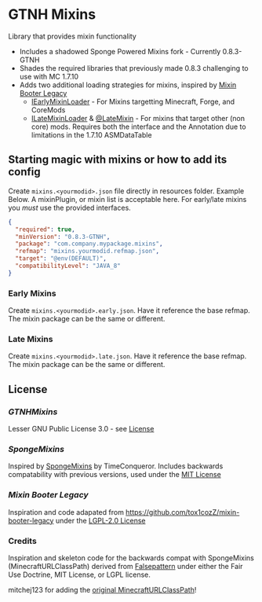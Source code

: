 # GTNH Mixins
Library that provides mixin functionality
* Includes a shadowed Sponge Powered Mixins fork - Currently 0.8.3-GTNH
* Shades the required libraries that previously made 0.8.3 challenging to use with MC 1.7.10
* Adds two additional loading strategies for mixins, inspired by [Mixin Booter Legacy](https://github.com/tox1cozZ/mixin-booter-legacy)
  * [IEarlyMixinLoader](src/main/java/com/gtnewhorizon/gtnhmixins/IEarlyMixinLoader.java) - For Mixins targetting Minecraft, Forge, and CoreMods
  * [ILateMixinLoader](src/main/java/com/gtnewhorizon/gtnhmixins/ILateMixinLoader.java) & [@LateMixin](src/main/java/com/gtnewhorizon/gtnhmixins/LateMixin.java) - For mixins that target other (non core) mods.  Requires both the interface and the Annotation due to limitations in the 1.7.10 ASMDataTable

## Starting magic with mixins or how to add its config
Create `mixins.<yourmodid>.json` file directly in resources folder.  Example Below.  A mixinPlugin, or mixin list is acceptable here.  For early/late mixins you _must_ use the provided interfaces.
```json
{
  "required": true,
  "minVersion": "0.8.3-GTNH",
  "package": "com.company.mypackage.mixins",
  "refmap": "mixins.yourmodid.refmap.json",
  "target": "@env(DEFAULT)",
  "compatibilityLevel": "JAVA_8"
}
```
### Early Mixins
Create `mixins.<yourmodid>.early.json`.  Have it reference the base refmap.  The mixin package can be the same or different.

### Late Mixins
Create `mixins.<yourmodid>.late.json`.  Have it reference the base refmap.  The mixin package can be the same or different.



## License

### _GTNHMixins_ 
Lesser GNU Public License 3.0 - see [License](License)

### _SpongeMixins_

Inspired by [SpongeMixins](https://github.com/GTNewHorizons/SpongeMixins) by TimeConqueror.  Includes backwards compatability with previous versions, used under the [MIT License](https://github.com/GTNewHorizons/SpongeMixins/blob/master/LICENSE)

### _Mixin Booter Legacy_

Inspiration and code adapated from https://github.com/tox1cozZ/mixin-booter-legacy under the [LGPL-2.0 License](https://github.com/tox1cozZ/mixin-booter-legacy/blob/master/LICENSE)

### Credits

Inspiration and skeleton code for the backwards compat with SpongeMixins (MinecraftURLClassPath) derived from [Falsepattern](https://github.com/FalsePattern/) under either the Fair Use Doctrine,  MIT License, or LGPL license. 

mitchej123 for adding the [original MinecraftURLClassPath](https://github.com/GTNewHorizons/SpongeMixins/commit/a8f81842ea7d7cf131191ea41ba58c3cb05b9a3c)!
